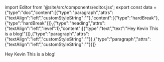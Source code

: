 import Editor from '@site/src/components/editor.jsx';
    export const data = {"type":"doc","content":[{"type":"paragraph","attrs":{"textAlign":"left","customStyleString":""},"content":[{"type":"hardBreak"},{"type":"hardBreak"}]},{"type":"heading","attrs":{"textAlign":"left","level":1},"content":[{"type":"text","text":"Hey Kevin This is a blog!"}]},{"type":"paragraph","attrs":{"textAlign":"left","customStyleString":""}},{"type":"paragraph","attrs":{"textAlign":"left","customStyleString":""}}]}


<Editor data={data} />


<div style={{ display: 'none' }}>


Hey Kevin This is a blog!


</div>